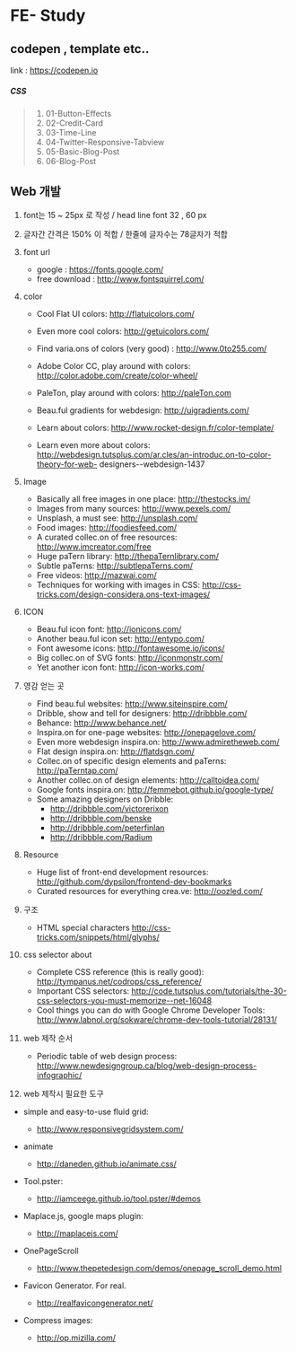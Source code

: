 # FE- Study

## codepen , template etc..

link : https://codepen.io

##### CSS 

>01. 01-Button-Effects
>02. 02-Credit-Card 
>03. 03-Time-Line
>04. 04-Twitter-Responsive-Tabview
>05. 05-Basic-Blog-Post
>06. 06-Blog-Post

## Web 개발

01. font는 15 ~ 25px 로 작성 / head line font 32 , 60 px
02. 글자간 간격은 150% 이 적합 / 한줄에 글자수는 78글자가 적합
03. font url 
    - google : https://fonts.google.com/ 
    - free download : http://www.fontsquirrel.com/

04. color
    - Cool Flat UI colors: http://flatuicolors.com/
    - Even more cool colors: http://getuicolors.com/
    - Find varia.ons of colors (very good) : http://www.0to255.com/

    - Adobe Color CC, play around with colors: http://color.adobe.com/create/color-wheel/    
    - PaleTon, play around with colors: http://paleTon.com
    - Beau.ful gradients for webdesign: http://uigradients.com/
    - Learn about colors:
    http://www.rocket-design.fr/color-template/
    - Learn even more about colors:
http://webdesign.tutsplus.com/ar.cles/an-introduc.on-to-color-theory-for-web- designers--webdesign-1437

05. Image
    - Basically all free images in one place:
    http://thestocks.im/
    - Images from many sources:
    http://www.pexels.com/
    - Unsplash, a must see:
    http://unsplash.com/
    - Food images:
    http://foodiesfeed.com/
    - A curated collec.on of free resources:
    http://www.imcreator.com/free
    - Huge paTern library:
    http://thepaTernlibrary.com/         
    - Subtle paTerns:
    http://subtlepaTerns.com/
    - Free videos:
    http://mazwai.com/
    - Techniques for working with images in CSS:
    http://css-tricks.com/design-considera.ons-text-images/

06. ICON
    - Beau.ful icon font:
    http://ionicons.com/
    - Another beau.ful icon set:
    http://entypo.com/
    - Font awesome icons:
    http://fontawesome.io/icons/
    - Big collec.on of SVG fonts:
    http://iconmonstr.com/
    - Yet another icon font:
    http://icon-works.com/

07. 영감 얻는 곳
    - Find beau.ful websites:
    http://www.siteinspire.com/
    - Dribble, show and tell for designers:
    http://dribbble.com/
    - Behance:
    http://www.behance.net/
    - Inspira.on for one-page websites:
    http://onepagelove.com/
    - Even more webdesign inspira.on:
    http://www.admiretheweb.com/
    - Flat design inspira.on:
    http://flatdsgn.com/
    - Collec.on of specific design elements and paTerns:
    http://paTerntap.com/
    - Another collec.on of design elements:
    http://calltoidea.com/
    - Google fonts inspira.on:
    http://femmebot.github.io/google-type/      
    - Some amazing designers on Dribble:
        - http://dribbble.com/victorerixon
        - http://dribbble.com/benske 
        - http://dribbble.com/peterfinlan 
        - http://dribbble.com/Radium

08. Resource
    - Huge list of front-end development resources:
    http://github.com/dypsilon/frontend-dev-bookmarks
    - Curated resources for everything crea.ve:
    http://oozled.com/

09. 구조
    - HTML special characters
    http://css-tricks.com/snippets/html/glyphs/

10. css selector about
    - Complete CSS reference (this is really good):
    http://tympanus.net/codrops/css_reference/
    - Important CSS selectors:
    http://code.tutsplus.com/tutorials/the-30-css-selectors-you-must-memorize--net-16048
    - Cool things you can do with Google Chrome Developer Tools:
    http://www.labnol.org/sokware/chrome-dev-tools-tutorial/28131/

11. web 제작 순서
    - Periodic table of web design process:
    http://www.newdesigngroup.ca/blog/web-design-process-infographic/

12. web 제작시 필요한 도구
* simple and easy-to-use fluid grid:
    - http://www.responsivegridsystem.com/
* animate
    - http://daneden.github.io/animate.css/
* Tool.pster:
    - http://iamceege.github.io/tool.pster/#demos

* Maplace.js, google maps plugin:
    - http://maplacejs.com/
* OnePageScroll
    - http://www.thepetedesign.com/demos/onepage_scroll_demo.html
* Favicon Generator. For real. 
    - http://realfavicongenerator.net/

* Compress images:
    - http://op.mizilla.com/